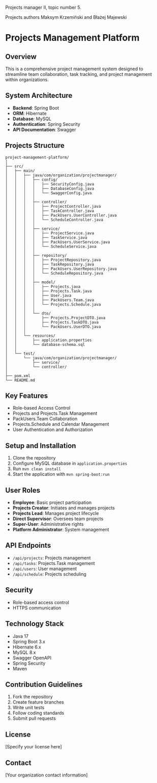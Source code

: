 Projects manager II, topic number 5.

Projects authors
Maksym Krzemiński and Błażej Majewski
# Projects Management Platform

## Overview
This is a comprehensive project management system designed to streamline team collaboration, task tracking, and project management within organizations.

## System Architecture
- **Backend**: Spring Boot
- **ORM**: Hibernate
- **Database**: MySQL
- **Authentication**: Spring Security
- **API Documentation**: Swagger

## Projects Structure
```
project-management-platform/
│
├── src/
│   ├── main/
│   │   ├── java/com/organization/projectmanager/
│   │   │   ├── config/
│   │   │   │   ├── SecurityConfig.java
│   │   │   │   ├── DatabaseConfig.java
│   │   │   │   └── SwaggerConfig.java
│   │   │   │
│   │   │   ├── controller/
│   │   │   │   ├── ProjectController.java
│   │   │   │   ├── TaskController.java
│   │   │   │   ├── PackUsers.UserController.java
│   │   │   │   └── ScheduleController.java
│   │   │   │
│   │   │   ├── service/
│   │   │   │   ├── ProjectService.java
│   │   │   │   ├── TaskService.java
│   │   │   │   ├── PackUsers.UserService.java
│   │   │   │   └── ScheduleService.java
│   │   │   │
│   │   │   ├── repository/
│   │   │   │   ├── ProjectRepository.java
│   │   │   │   ├── TaskRepository.java
│   │   │   │   ├── PackUsers.UserRepository.java
│   │   │   │   └── ScheduleRepository.java
│   │   │   │
│   │   │   ├── model/
│   │   │   │   ├── Projects.java
│   │   │   │   ├── Projects.Task.java
│   │   │   │   ├── User.java
│   │   │   │   ├── PackUsers.Team.java
│   │   │   │   └── Projects.Schedule.java
│   │   │   │
│   │   │   └── dto/
│   │   │       ├── Projects.ProjectDTO.java
│   │   │       ├── Projects.TaskDTO.java
│   │   │       └── PackUsers.UserDTO.java
│   │   │
│   │   └── resources/
│   │       ├── application.properties
│   │       └── database-schema.sql
│   │
│   └── test/
│       └── java/com/organization/projectmanager/
│           ├── service/
│           └── controller/
│
├── pom.xml
└── README.md
```

## Key Features
- Role-based Access Control
- Projects and Projects.Task Management
- PackUsers.Team Collaboration
- Projects.Schedule and Calendar Management
- User Authentication and Authorization

## Setup and Installation
1. Clone the repository
2. Configure MySQL database in `application.properties`
3. Run `mvn clean install`
4. Start the application with `mvn spring-boot:run`

## User Roles
- **Employee**: Basic project participation
- **Projects Creator**: Initiates and manages projects
- **Projects Lead**: Manages project lifecycle
- **Direct Supervisor**: Oversees team projects
- **Super-User**: Administrative rights
- **Platform Administrator**: System management

## API Endpoints
- `/api/projects`: Projects management
- `/api/tasks`: Projects.Task management
- `/api/users`: User management
- `/api/schedule`: Projects scheduling

## Security
- Role-based access control
- HTTPS communication

## Technology Stack
- Java 17
- Spring Boot 3.x
- Hibernate 6.x
- MySQL 8.x
- Swagger OpenAPI
- Spring Security
- Maven

## Contribution Guidelines
1. Fork the repository
2. Create feature branches
3. Write unit tests
4. Follow coding standards
5. Submit pull requests

## License
[Specify your license here]

## Contact
[Your organization contact information]
